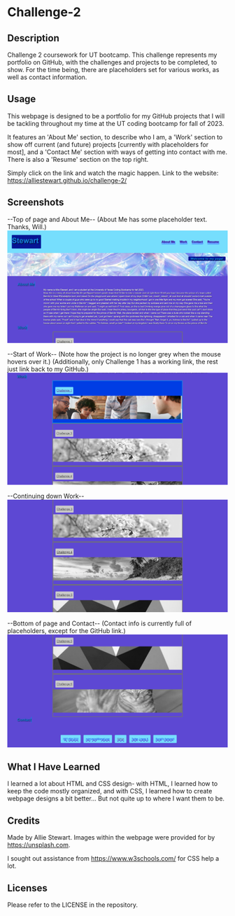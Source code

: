 # Challenge-2

## Description
Challenge 2 coursework for UT bootcamp. This challenge represents
my portfolio on GitHub, with the challenges and projects to be 
completed, to show. For the time being, there are placeholders
set for various works, as well as contact information.

## Usage
This webpage is designed to be a portfolio for my 
GitHub projects that I will be tackling throughout my
time at the UT coding bootcamp for fall of 2023.

It features an 'About Me' section, to describe who I am,
a 'Work' section to show off current (and future) projects
[currently with placeholders for most], and a 'Contact Me'
section with ways of getting into contact with me. There is 
also a 'Resume' section on the top right.

Simply click on the link and watch the magic happen.
Link to the website: https://alliestewart.github.io/challenge-2/

## Screenshots
--Top of page and About Me--
(About Me has some placeholder text. Thanks, Will.)
![Alt text](assets/Screen1.png)

--Start of Work--
(Note how the project is no longer grey when the mouse hovers over it.)
(Additionally, only Challenge 1 has a working link, the rest just link back to my GitHub.)
![Alt text](assets/Screen2.png)

--Continuing down Work--
![Alt text](assets/Screen3.png)

--Bottom of page and Contact--
(Contact info is currently full of placeholders, except for the GitHub link.)
![Alt text](assets/Screen4.png)

## What I Have Learned
I learned a lot about HTML and CSS design- with HTML, I learned how to 
keep the code mostly organized, and with CSS, I learned how to create
webpage designs a bit better... But not quite up to where I want them to be.

## Credits
Made by Allie Stewart. 
Images within the webpage were provided for by https://unsplash.com.

I sought out assistance from https://www.w3schools.com/ for CSS help a lot.

## Licenses
Please refer to the LICENSE in the repository.
